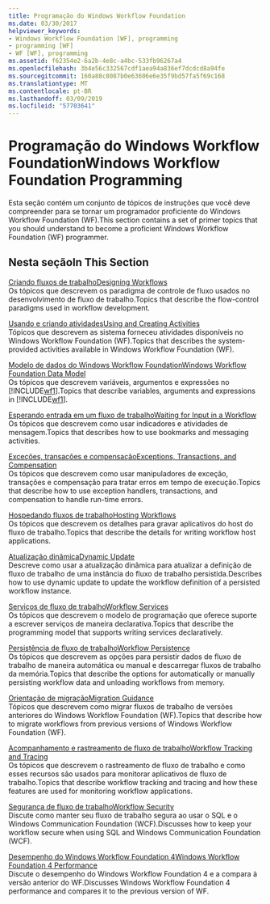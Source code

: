 ```yaml
---
title: Programação do Windows Workflow Foundation
ms.date: 03/30/2017
helpviewer_keywords:
- Windows Workflow Foundation [WF], programming
- programming [WF]
- WF [WF], programming
ms.assetid: f62354e2-6a2b-4e8c-a4bc-533fb96267a4
ms.openlocfilehash: 3b4e56c332567cdf1aea94a836ef7dcdcd8a94fe
ms.sourcegitcommit: 160a88c8087b0e63606e6e35f9bd57fa5f69c168
ms.translationtype: MT
ms.contentlocale: pt-BR
ms.lasthandoff: 03/09/2019
ms.locfileid: "57703641"
---
```

# <a name="windows-workflow-foundation-programming"></a><span data-ttu-id="571d4-102">Programação do Windows Workflow Foundation</span><span class="sxs-lookup"><span data-stu-id="571d4-102">Windows Workflow Foundation Programming</span></span>
<span data-ttu-id="571d4-103">Esta seção contém um conjunto de tópicos de instruções que você deve compreender para se tornar um programador proficiente do Windows Workflow Foundation (WF).</span><span class="sxs-lookup"><span data-stu-id="571d4-103">This section contains a set of primer topics that you should understand to become a proficient Windows Workflow Foundation (WF) programmer.</span></span>  
  
## <a name="in-this-section"></a><span data-ttu-id="571d4-104">Nesta seção</span><span class="sxs-lookup"><span data-stu-id="571d4-104">In This Section</span></span>  
 [<span data-ttu-id="571d4-105">Criando fluxos de trabalho</span><span class="sxs-lookup"><span data-stu-id="571d4-105">Designing Workflows</span></span>](designing-workflows.md)  
 <span data-ttu-id="571d4-106">Os tópicos que descrevem os paradigma de controle de fluxo usados no desenvolvimento de fluxo de trabalho.</span><span class="sxs-lookup"><span data-stu-id="571d4-106">Topics that describe the flow-control paradigms used in workflow development.</span></span>  
  
 [<span data-ttu-id="571d4-107">Usando e criando atividades</span><span class="sxs-lookup"><span data-stu-id="571d4-107">Using and Creating Activities</span></span>](using-and-creating-activities.md)  
 <span data-ttu-id="571d4-108">Tópicos que descrevem as sistema forneceu atividades disponíveis no Windows Workflow Foundation (WF).</span><span class="sxs-lookup"><span data-stu-id="571d4-108">Topics that describes the system-provided activities available in Windows Workflow Foundation (WF).</span></span>  
  
 [<span data-ttu-id="571d4-109">Modelo de dados do Windows Workflow Foundation</span><span class="sxs-lookup"><span data-stu-id="571d4-109">Windows Workflow Foundation Data Model</span></span>](data-model.md)  
 <span data-ttu-id="571d4-110">Os tópicos que descrevem variáveis, argumentos e expressões no [!INCLUDE[wf1](../../../includes/wf1-md.md)].</span><span class="sxs-lookup"><span data-stu-id="571d4-110">Topics that describe variables, arguments and expressions in [!INCLUDE[wf1](../../../includes/wf1-md.md)].</span></span>  
  
 [<span data-ttu-id="571d4-111">Esperando entrada em um fluxo de trabalho</span><span class="sxs-lookup"><span data-stu-id="571d4-111">Waiting for Input in a Workflow</span></span>](waiting-for-input-in-a-workflow.md)  
 <span data-ttu-id="571d4-112">Os tópicos que descrevem como usar indicadores e atividades de mensagem.</span><span class="sxs-lookup"><span data-stu-id="571d4-112">Topics that describes how to use bookmarks and messaging activities.</span></span>  
  
 [<span data-ttu-id="571d4-113">Exceções, transações e compensação</span><span class="sxs-lookup"><span data-stu-id="571d4-113">Exceptions, Transactions, and Compensation</span></span>](exceptions-transactions-and-compensation.md)  
 <span data-ttu-id="571d4-114">Os tópicos que descrevem como usar manipuladores de exceção, transações e compensação para tratar erros em tempo de execução.</span><span class="sxs-lookup"><span data-stu-id="571d4-114">Topics that describe how to use exception handlers, transactions, and compensation to handle run-time errors.</span></span>  
  
 [<span data-ttu-id="571d4-115">Hospedando fluxos de trabalho</span><span class="sxs-lookup"><span data-stu-id="571d4-115">Hosting Workflows</span></span>](hosting-workflows.md)  
 <span data-ttu-id="571d4-116">Os tópicos que descrevem os detalhes para gravar aplicativos do host do fluxo de trabalho.</span><span class="sxs-lookup"><span data-stu-id="571d4-116">Topics that describe the details for writing workflow host applications.</span></span>  
  
 [<span data-ttu-id="571d4-117">Atualização dinâmica</span><span class="sxs-lookup"><span data-stu-id="571d4-117">Dynamic Update</span></span>](dynamic-update.md)  
 <span data-ttu-id="571d4-118">Descreve como usar a atualização dinâmica para atualizar a definição de fluxo de trabalho de uma instância do fluxo de trabalho persistida.</span><span class="sxs-lookup"><span data-stu-id="571d4-118">Describes how to use dynamic update to update the workflow definition of a persisted workflow instance.</span></span>  
  
 [<span data-ttu-id="571d4-119">Serviços de fluxo de trabalho</span><span class="sxs-lookup"><span data-stu-id="571d4-119">Workflow Services</span></span>](../wcf/feature-details/workflow-services.md)  
 <span data-ttu-id="571d4-120">Os tópicos que descrevem o modelo de programação que oferece suporte a escrever serviços de maneira declarativa.</span><span class="sxs-lookup"><span data-stu-id="571d4-120">Topics that describe the programming model that supports writing services declaratively.</span></span>  
  
 [<span data-ttu-id="571d4-121">Persistência de fluxo de trabalho</span><span class="sxs-lookup"><span data-stu-id="571d4-121">Workflow Persistence</span></span>](workflow-persistence.md)  
 <span data-ttu-id="571d4-122">Os tópicos que descrevem as opções para persistir dados de fluxo de trabalho de maneira automática ou manual e descarregar fluxos de trabalho da memória.</span><span class="sxs-lookup"><span data-stu-id="571d4-122">Topics that describe the options for automatically or manually persisting workflow data and unloading workflows from memory.</span></span>  
  
 [<span data-ttu-id="571d4-123">Orientação de migração</span><span class="sxs-lookup"><span data-stu-id="571d4-123">Migration Guidance</span></span>](migration-guidance.md)  
 <span data-ttu-id="571d4-124">Tópicos que descrevem como migrar fluxos de trabalho de versões anteriores do Windows Workflow Foundation (WF).</span><span class="sxs-lookup"><span data-stu-id="571d4-124">Topics that describe how to migrate workflows from previous versions of Windows Workflow Foundation (WF).</span></span>  
  
 [<span data-ttu-id="571d4-125">Acompanhamento e rastreamento de fluxo de trabalho</span><span class="sxs-lookup"><span data-stu-id="571d4-125">Workflow Tracking and Tracing</span></span>](workflow-tracking-and-tracing.md)  
 <span data-ttu-id="571d4-126">Os tópicos que descrevem o rastreamento de fluxo de trabalho e como esses recursos são usados para monitorar aplicativos de fluxo de trabalho.</span><span class="sxs-lookup"><span data-stu-id="571d4-126">Topics that describe workflow tracking and tracing and how these features are used for monitoring workflow applications.</span></span>  
  
 [<span data-ttu-id="571d4-127">Segurança de fluxo de trabalho</span><span class="sxs-lookup"><span data-stu-id="571d4-127">Workflow Security</span></span>](workflow-security.md)  
 <span data-ttu-id="571d4-128">Discute como manter seu fluxo de trabalho segura ao usar o SQL e o Windows Communication Foundation (WCF).</span><span class="sxs-lookup"><span data-stu-id="571d4-128">Discusses how to keep your workflow secure when using SQL and Windows Communication Foundation (WCF).</span></span>  
  
 [<span data-ttu-id="571d4-129">Desempenho do Windows Workflow Foundation 4</span><span class="sxs-lookup"><span data-stu-id="571d4-129">Windows Workflow Foundation 4 Performance</span></span>](performance.md)  
 <span data-ttu-id="571d4-130">Discute o desempenho do Windows Workflow Foundation 4 e a compara à versão anterior do WF.</span><span class="sxs-lookup"><span data-stu-id="571d4-130">Discusses Windows Workflow Foundation 4 performance and compares it to the previous version of WF.</span></span>
